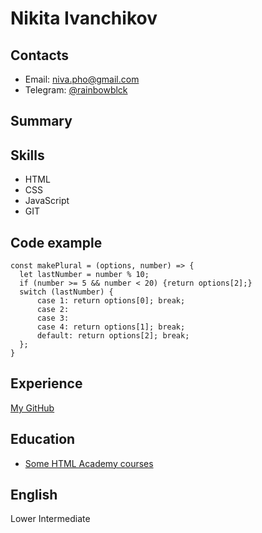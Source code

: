 # Nikita Ivanchikov
## Contacts
* Email: niva.pho@gmail.com
* Telegram: [@rainbowblck](https://t.me/rainbowblck)
## Summary
## Skills
* HTML
* CSS
* JavaScript
* GIT
## Code example

```
const makePlural = (options, number) => {
  let lastNumber = number % 10;
  if (number >= 5 && number < 20) {return options[2];}
  switch (lastNumber) {
      case 1: return options[0]; break;
      case 2:
      case 3:
      case 4: return options[1]; break;
      default: return options[2]; break;
  };
}
```
## Experience 
[My GitHub](https://github.com/nikronomikon)
## Education
* [Some HTML Academy courses](https://htmlacademy.ru/courses)
## English
Lower Intermediate
